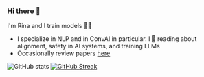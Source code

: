 ### Hi there 👋

I'm Rina and I train models 👩‍💻
- I specialize in NLP and in ConvAI in particular. I 💖 reading about alignment, safety in AI systems, and training LLMs
- Occasionally review papers [here](https://t.me/def_model_train)


![GitHub stats](https://github-readme-stats.vercel.app/api?username=rinapch&show_icons=true&theme=tokyonight)
[![GitHub Streak](https://streak-stats.demolab.com/?user=rinapch&theme=dark)](https://git.io/streak-stats)
